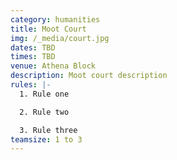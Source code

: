 ```yaml
---
category: humanities
title: Moot Court
img: /_media/court.jpg
dates: TBD
times: TBD
venue: Athena Block
description: Moot court description
rules: |-
  1. Rule one

  2. Rule two

  3. Rule three
teamsize: 1 to 3
---
```

